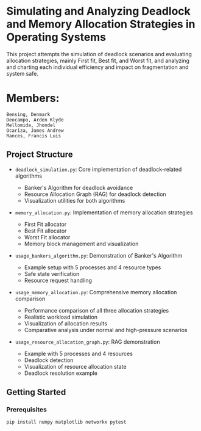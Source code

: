 # Simulating and Analyzing Deadlock and Memory Allocation Strategies in Operating Systems

  This project attempts the simulation of deadlock scenarios and evaluating allocation strategies, mainly First fit, Best fit, and Worst fit, and analyzing and charting each individual efficiency and impact on fragmentation and system safe.

# Members:
    Bensing, Denmark
    Deocampo, Arden Klyde
    Mellomida, Jhondel
    Ocariza, James Andrew
    Rances, Francis Luis

## Project Structure

- `deadlock_simulation.py`: Core implementation of deadlock-related algorithms
  - Banker's Algorithm for deadlock avoidance
  - Resource Allocation Graph (RAG) for deadlock detection
  - Visualization utilities for both algorithms

- `memory_allocation.py`: Implementation of memory allocation strategies
  - First Fit allocator
  - Best Fit allocator
  - Worst Fit allocator
  - Memory block management and visualization

- `usage_bankers_algorithm.py`: Demonstration of Banker's Algorithm
  - Example setup with 5 processes and 4 resource types
  - Safe state verification
  - Resource request handling

- `usage_memory_allocation.py`: Comprehensive memory allocation comparison
  - Performance comparison of all three allocation strategies
  - Realistic workload simulation
  - Visualization of allocation results
  - Comparative analysis under normal and high-pressure scenarios

- `usage_resource_allocation_graph.py`: RAG demonstration
  - Example with 5 processes and 4 resources
  - Deadlock detection
  - Visualization of resource allocation state
  - Deadlock resolution example

## Getting Started

### Prerequisites
```python
pip install numpy matplotlib networkx pytest
